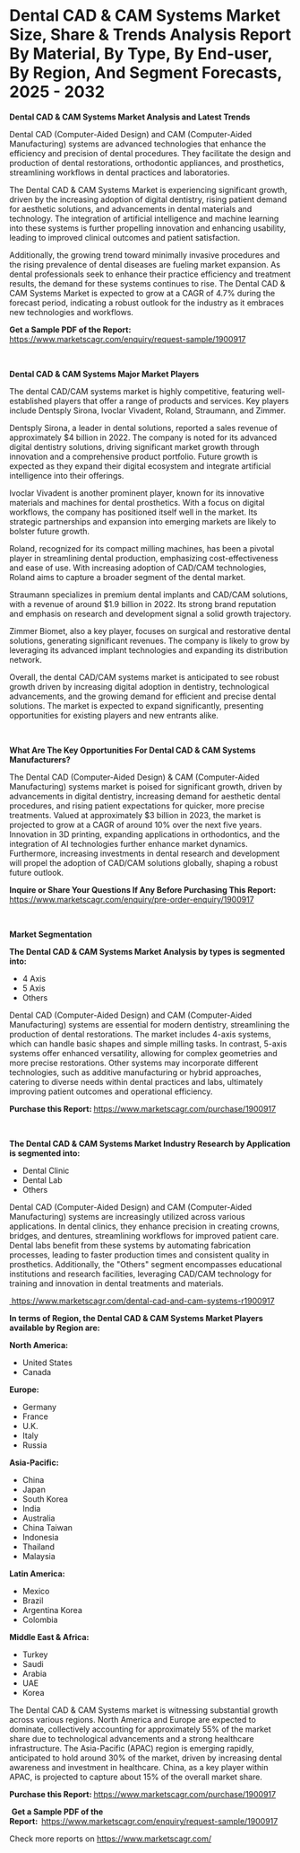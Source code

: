 <p><h1>Dental CAD & CAM Systems Market Size, Share & Trends Analysis Report By Material, By Type, By End-user, By Region, And Segment Forecasts, 2025 - 2032</h1></p><p><strong>Dental CAD & CAM Systems Market Analysis and Latest Trends</strong></p>
<p><p>Dental CAD (Computer-Aided Design) and CAM (Computer-Aided Manufacturing) systems are advanced technologies that enhance the efficiency and precision of dental procedures. They facilitate the design and production of dental restorations, orthodontic appliances, and prosthetics, streamlining workflows in dental practices and laboratories. </p><p>The Dental CAD & CAM Systems Market is experiencing significant growth, driven by the increasing adoption of digital dentistry, rising patient demand for aesthetic solutions, and advancements in dental materials and technology. The integration of artificial intelligence and machine learning into these systems is further propelling innovation and enhancing usability, leading to improved clinical outcomes and patient satisfaction. </p><p>Additionally, the growing trend toward minimally invasive procedures and the rising prevalence of dental diseases are fueling market expansion. As dental professionals seek to enhance their practice efficiency and treatment results, the demand for these systems continues to rise. The Dental CAD & CAM Systems Market is expected to grow at a CAGR of 4.7% during the forecast period, indicating a robust outlook for the industry as it embraces new technologies and workflows.</p></p>
<p><strong>Get a Sample PDF of the Report:&nbsp;</strong> <a href="https://www.marketscagr.com/enquiry/request-sample/1900917?utm_campaign=3117&utm_medium=2&utm_source=Github&utm_content=ia&utm_term=05032025&utm_id=dental-cad-cam-systems">https://www.marketscagr.com/enquiry/request-sample/1900917</a></p>
<p>&nbsp;</p>
<p><strong>Dental CAD & CAM Systems Major Market Players</strong></p>
<p><p>The dental CAD/CAM systems market is highly competitive, featuring well-established players that offer a range of products and services. Key players include Dentsply Sirona, Ivoclar Vivadent, Roland, Straumann, and Zimmer.</p><p>Dentsply Sirona, a leader in dental solutions, reported a sales revenue of approximately $4 billion in 2022. The company is noted for its advanced digital dentistry solutions, driving significant market growth through innovation and a comprehensive product portfolio. Future growth is expected as they expand their digital ecosystem and integrate artificial intelligence into their offerings.</p><p>Ivoclar Vivadent is another prominent player, known for its innovative materials and machines for dental prosthetics. With a focus on digital workflows, the company has positioned itself well in the market. Its strategic partnerships and expansion into emerging markets are likely to bolster future growth.</p><p>Roland, recognized for its compact milling machines, has been a pivotal player in streamlining dental production, emphasizing cost-effectiveness and ease of use. With increasing adoption of CAD/CAM technologies, Roland aims to capture a broader segment of the dental market.</p><p>Straumann specializes in premium dental implants and CAD/CAM solutions, with a revenue of around $1.9 billion in 2022. Its strong brand reputation and emphasis on research and development signal a solid growth trajectory.</p><p>Zimmer Biomet, also a key player, focuses on surgical and restorative dental solutions, generating significant revenues. The company is likely to grow by leveraging its advanced implant technologies and expanding its distribution network.</p><p>Overall, the dental CAD/CAM systems market is anticipated to see robust growth driven by increasing digital adoption in dentistry, technological advancements, and the growing demand for efficient and precise dental solutions. The market is expected to expand significantly, presenting opportunities for existing players and new entrants alike.</p></p>
<p>&nbsp;</p>
<p><strong>What Are The Key Opportunities For Dental CAD & CAM Systems Manufacturers?</strong></p>
<p><p>The Dental CAD (Computer-Aided Design) & CAM (Computer-Aided Manufacturing) systems market is poised for significant growth, driven by advancements in digital dentistry, increasing demand for aesthetic dental procedures, and rising patient expectations for quicker, more precise treatments. Valued at approximately $3 billion in 2023, the market is projected to grow at a CAGR of around 10% over the next five years. Innovation in 3D printing, expanding applications in orthodontics, and the integration of AI technologies further enhance market dynamics. Furthermore, increasing investments in dental research and development will propel the adoption of CAD/CAM solutions globally, shaping a robust future outlook.</p></p>
<p><strong>Inquire or Share Your Questions If Any Before Purchasing This Report:</strong> <a href="https://www.marketscagr.com/enquiry/pre-order-enquiry/1900917?utm_campaign=3117&utm_medium=2&utm_source=Github&utm_content=ia&utm_term=05032025&utm_id=dental-cad-cam-systems">https://www.marketscagr.com/enquiry/pre-order-enquiry/1900917</a></p>
<p>&nbsp;</p>
<p><strong>Market Segmentation</strong></p>
<p><strong>The Dental CAD & CAM Systems Market Analysis by types is segmented into:</strong></p>
<p><ul><li>4 Axis</li><li>5 Axis</li><li>Others</li></ul></p>
<p><p>Dental CAD (Computer-Aided Design) and CAM (Computer-Aided Manufacturing) systems are essential for modern dentistry, streamlining the production of dental restorations. The market includes 4-axis systems, which can handle basic shapes and simple milling tasks. In contrast, 5-axis systems offer enhanced versatility, allowing for complex geometries and more precise restorations. Other systems may incorporate different technologies, such as additive manufacturing or hybrid approaches, catering to diverse needs within dental practices and labs, ultimately improving patient outcomes and operational efficiency.</p></p>
<p><strong>Purchase this Report:&nbsp;</strong><a href="https://www.marketscagr.com/purchase/1900917?utm_campaign=3117&utm_medium=2&utm_source=Github&utm_content=ia&utm_term=05032025&utm_id=dental-cad-cam-systems">https://www.marketscagr.com/purchase/1900917</a></p>
<p>&nbsp;</p>
<p><strong>The Dental CAD & CAM Systems Market Industry Research by Application is segmented into:</strong></p>
<p><ul><li>Dental Clinic</li><li>Dental Lab</li><li>Others</li></ul></p>
<p><p>Dental CAD (Computer-Aided Design) and CAM (Computer-Aided Manufacturing) systems are increasingly utilized across various applications. In dental clinics, they enhance precision in creating crowns, bridges, and dentures, streamlining workflows for improved patient care. Dental labs benefit from these systems by automating fabrication processes, leading to faster production times and consistent quality in prosthetics. Additionally, the "Others" segment encompasses educational institutions and research facilities, leveraging CAD/CAM technology for training and innovation in dental treatments and materials.</p></p>
<p><a href="https://www.marketscagr.com/dental-cad-and-cam-systems-r1900917?utm_campaign=3117&utm_medium=2&utm_source=Github&utm_content=ia&utm_term=05032025&utm_id=dental-cad-cam-systems">&nbsp;https://www.marketscagr.com/dental-cad-and-cam-systems-r1900917</a></p>
<p><strong>In terms of Region, the Dental CAD & CAM Systems Market Players available by Region are:</strong></p>
<p>
    <p> <strong> North America: </strong>
        <ul>
            <li>United States</li>
            <li>Canada</li>
        </ul>
        </p> 
    <p> <strong> Europe: </strong>
        <ul>
            <li>Germany</li>
            <li>France</li>
            <li>U.K.</li>
            <li>Italy</li>
            <li>Russia</li>
        </ul>
        </p> 
    <p> <strong> Asia-Pacific: </strong>
        <ul>
            <li>China</li>
            <li>Japan</li>
            <li>South Korea</li>
            <li>India</li>
            <li>Australia</li>
            <li>China Taiwan</li>
            <li>Indonesia</li>
            <li>Thailand</li>
            <li>Malaysia</li>
        </ul>
        </p> 
    <p> <strong> Latin America: </strong>
        <ul>
            <li>Mexico</li>
            <li>Brazil</li>
            <li>Argentina Korea</li>
            <li>Colombia</li>
        </ul>
        </p> 
    <p> <strong> Middle East & Africa: </strong>
        <ul>
            <li>Turkey</li>
            <li>Saudi</li>
            <li>Arabia</li>
            <li>UAE</li>
            <li>Korea</li>
        </ul>
    </p>
    </p>
<p><p>The Dental CAD & CAM Systems market is witnessing substantial growth across various regions. North America and Europe are expected to dominate, collectively accounting for approximately 55% of the market share due to technological advancements and a strong healthcare infrastructure. The Asia-Pacific (APAC) region is emerging rapidly, anticipated to hold around 30% of the market, driven by increasing dental awareness and investment in healthcare. China, as a key player within APAC, is projected to capture about 15% of the overall market share.</p></p>
<p><strong>Purchase this Report: </strong><a href="https://www.marketscagr.com/purchase/1900917?utm_campaign=3117&utm_medium=2&utm_source=Github&utm_content=ia&utm_term=05032025&utm_id=dental-cad-cam-systems">https://www.marketscagr.com/purchase/1900917</a></p>
<p>&nbsp;<strong>Get a Sample PDF of the Report:&nbsp;&nbsp;</strong><a href="https://www.marketscagr.com/enquiry/request-sample/1900917?utm_campaign=3117&utm_medium=2&utm_source=Github&utm_content=ia&utm_term=05032025&utm_id=dental-cad-cam-systems">https://www.marketscagr.com/enquiry/request-sample/1900917</a></p>
<p><strong></strong></p>
<p>Check more reports on <a href="https://www.marketscagr.com/?utm_campaign=3117&utm_medium=2&utm_source=Github&utm_content=ia&utm_term=05032025&utm_id=dental-cad-cam-systems">https://www.marketscagr.com/</a></p>